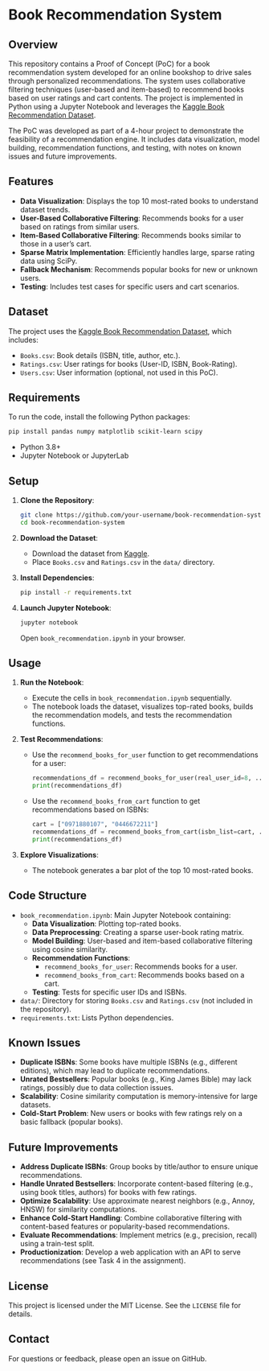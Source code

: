 # Book Recommendation System

## Overview
This repository contains a Proof of Concept (PoC) for a book recommendation system developed for an online bookshop to drive sales through personalized recommendations. The system uses collaborative filtering techniques (user-based and item-based) to recommend books based on user ratings and cart contents. The project is implemented in Python using a Jupyter Notebook and leverages the [Kaggle Book Recommendation Dataset](https://www.kaggle.com/datasets/arashnic/book-recommendation-dataset).

The PoC was developed as part of a 4-hour project to demonstrate the feasibility of a recommendation engine. It includes data visualization, model building, recommendation functions, and testing, with notes on known issues and future improvements.

## Features
- **Data Visualization**: Displays the top 10 most-rated books to understand dataset trends.
- **User-Based Collaborative Filtering**: Recommends books for a user based on ratings from similar users.
- **Item-Based Collaborative Filtering**: Recommends books similar to those in a user’s cart.
- **Sparse Matrix Implementation**: Efficiently handles large, sparse rating data using SciPy.
- **Fallback Mechanism**: Recommends popular books for new or unknown users.
- **Testing**: Includes test cases for specific users and cart scenarios.

## Dataset
The project uses the [Kaggle Book Recommendation Dataset](https://www.kaggle.com/datasets/arashnic/book-recommendation-dataset), which includes:
- `Books.csv`: Book details (ISBN, title, author, etc.).
- `Ratings.csv`: User ratings for books (User-ID, ISBN, Book-Rating).
- `Users.csv`: User information (optional, not used in this PoC).

## Requirements
To run the code, install the following Python packages:
```bash
pip install pandas numpy matplotlib scikit-learn scipy
```
- Python 3.8+
- Jupyter Notebook or JupyterLab

## Setup
1. **Clone the Repository**:
   ```bash
   git clone https://github.com/your-username/book-recommendation-system.git
   cd book-recommendation-system
   ```

2. **Download the Dataset**:
   - Download the dataset from [Kaggle](https://www.kaggle.com/datasets/arashnic/book-recommendation-dataset).
   - Place `Books.csv` and `Ratings.csv` in the `data/` directory.

3. **Install Dependencies**:
   ```bash
   pip install -r requirements.txt
   ```

4. **Launch Jupyter Notebook**:
   ```bash
   jupyter notebook
   ```
   Open `book_recommendation.ipynb` in your browser.

## Usage
1. **Run the Notebook**:
   - Execute the cells in `book_recommendation.ipynb` sequentially.
   - The notebook loads the dataset, visualizes top-rated books, builds the recommendation models, and tests the recommendation functions.

2. **Test Recommendations**:
   - Use the `recommend_books_for_user` function to get recommendations for a user:
     ```python
     recommendations_df = recommend_books_for_user(real_user_id=8, ...)
     print(recommendations_df)
     ```
   - Use the `recommend_books_from_cart` function to get recommendations based on ISBNs:
     ```python
     cart = ["0971880107", "0446672211"]
     recommendations_df = recommend_books_from_cart(isbn_list=cart, ...)
     print(recommendations_df)
     ```

3. **Explore Visualizations**:
   - The notebook generates a bar plot of the top 10 most-rated books.

## Code Structure
- `book_recommendation.ipynb`: Main Jupyter Notebook containing:
  - **Data Visualization**: Plotting top-rated books.
  - **Data Preprocessing**: Creating a sparse user-book rating matrix.
  - **Model Building**: User-based and item-based collaborative filtering using cosine similarity.
  - **Recommendation Functions**:
    - `recommend_books_for_user`: Recommends books for a user.
    - `recommend_books_from_cart`: Recommends books based on a cart.
  - **Testing**: Tests for specific user IDs and ISBNs.
- `data/`: Directory for storing `Books.csv` and `Ratings.csv` (not included in the repository).
- `requirements.txt`: Lists Python dependencies.

## Known Issues
- **Duplicate ISBNs**: Some books have multiple ISBNs (e.g., different editions), which may lead to duplicate recommendations.
- **Unrated Bestsellers**: Popular books (e.g., King James Bible) may lack ratings, possibly due to data collection issues.
- **Scalability**: Cosine similarity computation is memory-intensive for large datasets.
- **Cold-Start Problem**: New users or books with few ratings rely on a basic fallback (popular books).

## Future Improvements
- **Address Duplicate ISBNs**: Group books by title/author to ensure unique recommendations.
- **Handle Unrated Bestsellers**: Incorporate content-based filtering (e.g., using book titles, authors) for books with few ratings.
- **Optimize Scalability**: Use approximate nearest neighbors (e.g., Annoy, HNSW) for similarity computations.
- **Enhance Cold-Start Handling**: Combine collaborative filtering with content-based features or popularity-based recommendations.
- **Evaluate Recommendations**: Implement metrics (e.g., precision, recall) using a train-test split.
- **Productionization**: Develop a web application with an API to serve recommendations (see Task 4 in the assignment).

## License
This project is licensed under the MIT License. See the `LICENSE` file for details.

## Contact
For questions or feedback, please open an issue on GitHub.
